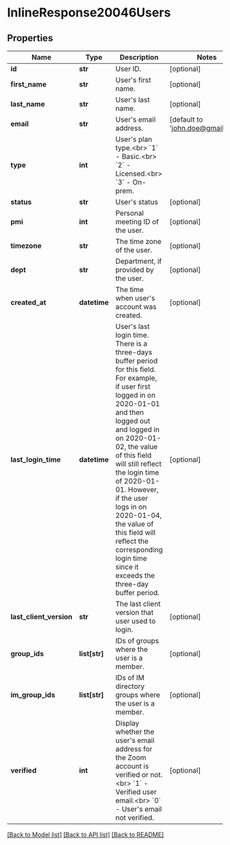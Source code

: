 # InlineResponse20046Users

## Properties
Name | Type | Description | Notes
------------ | ------------- | ------------- | -------------
**id** | **str** | User ID. | [optional] 
**first_name** | **str** | User&#x27;s first name. | [optional] 
**last_name** | **str** | User&#x27;s last name. | [optional] 
**email** | **str** | User&#x27;s email address. | [default to 'john.doe@gmail.com']
**type** | **int** | User&#x27;s plan type.&lt;br&gt; &#x60;1&#x60; - Basic.&lt;br&gt; &#x60;2&#x60; - Licensed.&lt;br&gt; &#x60;3&#x60; - On-prem.  | 
**status** | **str** | User&#x27;s status | [optional] 
**pmi** | **int** | Personal meeting ID of the user. | [optional] 
**timezone** | **str** | The time zone of the user. | [optional] 
**dept** | **str** | Department, if provided by the user. | [optional] 
**created_at** | **datetime** | The time when user&#x27;s account was created. | [optional] 
**last_login_time** | **datetime** | User&#x27;s last login time. There is a three-days buffer period for this field. For example, if user first logged in on 2020-01-01 and then logged out and logged in on 2020-01-02, the value of this field will still reflect the login time of 2020-01-01. However, if the user logs in on 2020-01-04, the value of this field will reflect the corresponding login time since it exceeds the three-day buffer period. | [optional] 
**last_client_version** | **str** | The last client version that user used to login. | [optional] 
**group_ids** | **list[str]** | IDs of groups where the user is a member. | [optional] 
**im_group_ids** | **list[str]** | IDs of IM directory groups where the user is a member. | [optional] 
**verified** | **int** | Display whether the user&#x27;s email address for the Zoom account is verified or not. &lt;br&gt; &#x60;1&#x60; - Verified user email.&lt;br&gt; &#x60;0&#x60; - User&#x27;s email not verified. | [optional] 

[[Back to Model list]](../README.md#documentation-for-models) [[Back to API list]](../README.md#documentation-for-api-endpoints) [[Back to README]](../README.md)

